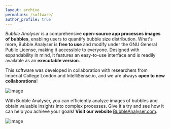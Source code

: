 ```yaml
---
layout: archive
permalink: /software/
author_profile: true
---
```


_Bubble Analyser_ is a comprehensive **open-source app processes images of bubbles**, enabling users to quantify bubble size distribution. What's more, Bubble Analyser is **free to use** and modify under the GNU General Public License, making it accessible to everyone. Designed with expandability in mind, it features an easy-to-use interface and is readily available as an **executable version**. 

This software was developed in collaboration with researchers from Imperial College London and IntelliSense.io, and we are always **open to new collaborations**! 

![image](https://user-images.githubusercontent.com/79862171/232119101-1e969ac3-d505-45ca-aa1c-c67e63c84f36.png)

With Bubble Analyser, you can efficiently analyze images of bubbles and obtain valuable insights into complex processes. Give it a try and see how it can help you achieve your goals! **Visit our website** [BubbleAnalyser.com](https://www.bubbleanalyser.com/). 

![image](https://user-images.githubusercontent.com/79862171/232116239-c834ff71-1ab3-4fea-a205-59b304704616.png)


